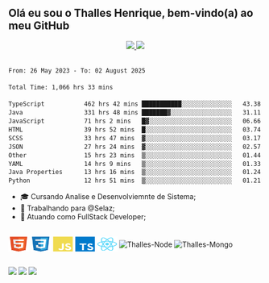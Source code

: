 ## Olá eu sou o Thalles Henrique, bem-vindo(a) ao meu GitHub

<div align="center">
  <a href="https://github.com/Thalles-HsA">
  <img height="180em" src="https://github-readme-stats.vercel.app/api?username=Thalles-HsA&show_icons=true&theme=radical&include_all_commits=true&count_private=true"/>
  <img height="180em" src="https://github-readme-stats.vercel.app/api/top-langs/?username=Thalles-HsA&exclude_repo=github-readme-stats,Pong,Freeway-JS&langs_count=5&theme=radical"/>
</div><br>
  
  <!--START_SECTION:waka-->

```txt
From: 26 May 2023 - To: 02 August 2025

Total Time: 1,066 hrs 33 mins

TypeScript           462 hrs 42 mins ███████████░░░░░░░░░░░░░░   43.38 %
Java                 331 hrs 48 mins ███████▓░░░░░░░░░░░░░░░░░   31.11 %
JavaScript           71 hrs 2 mins   █▓░░░░░░░░░░░░░░░░░░░░░░░   06.66 %
HTML                 39 hrs 52 mins  █░░░░░░░░░░░░░░░░░░░░░░░░   03.74 %
SCSS                 33 hrs 47 mins  ▓░░░░░░░░░░░░░░░░░░░░░░░░   03.17 %
JSON                 27 hrs 24 mins  ▓░░░░░░░░░░░░░░░░░░░░░░░░   02.57 %
Other                15 hrs 23 mins  ▒░░░░░░░░░░░░░░░░░░░░░░░░   01.44 %
YAML                 14 hrs 9 mins   ▒░░░░░░░░░░░░░░░░░░░░░░░░   01.33 %
Java Properties      13 hrs 16 mins  ▒░░░░░░░░░░░░░░░░░░░░░░░░   01.24 %
Python               12 hrs 51 mins  ▒░░░░░░░░░░░░░░░░░░░░░░░░   01.21 %
```

<!--END_SECTION:waka-->

  - 🎓 Cursando Analise e Desenvolviemnte de Sistema;
  - 🌱 Trabalhando para @Selaz;
  - 🎯 Atuando como FullStack Developer;
 
<div style="display: inline_block"><br>
  <img align="center" alt="Thalles-HTML" height="30" width="40" src="https://raw.githubusercontent.com/devicons/devicon/master/icons/html5/html5-original.svg">
  <img align="center" alt="Thalles-CSS" height="30" width="40" src="https://raw.githubusercontent.com/devicons/devicon/master/icons/css3/css3-original.svg">
  <img align="center" alt="Thalles-Js" height="30" width="40" src="https://raw.githubusercontent.com/devicons/devicon/master/icons/javascript/javascript-plain.svg">
  <img align="center" alt="Thalles-Ts" height="30" width="40" src="https://raw.githubusercontent.com/devicons/devicon/master/icons/typescript/typescript-plain.svg">
  <img align="center" alt="Thalles-React" height="30" width="40" src="https://raw.githubusercontent.com/devicons/devicon/master/icons/react/react-original.svg">
  <img align="center" alt="Thalles-Node" height="30" width="40" src="https://cdn.jsdelivr.net/gh/devicons/devicon/icons/nodejs/nodejs-original.svg" />
  <img align="center" alt="Thalles-Mongo" height="30" width="40" src="https://cdn.jsdelivr.net/gh/devicons/devicon/icons/mongodb/mongodb-original.svg" />
  
</div>

 ##
  
<div>
  <a href="https://www.linkedin.com/in/thalles-hsa" target="_blank"><img src="https://img.shields.io/badge/-LinkedIn-%230077B5?style=for-the-badge&logo=linkedin&logoColor=white" target="_blank"></a> 
  <a href="https://instagram.com/thalleshsa" target="_blank"><img src="https://img.shields.io/badge/-Instagram-%23E4405F?style=for-the-badge&logo=instagram&logoColor=white" target="_blank"></a>
  <a href = "mailto:thsa.henrique@gmail.com"><img src="https://img.shields.io/badge/-Gmail-%23333?style=for-the-badge&logo=gmail&logoColor=white" target="_blank"></a>
   
</div>
